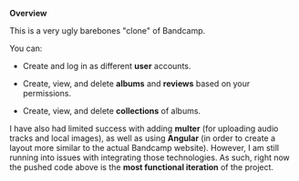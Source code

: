 **Overview**

This is a very ugly barebones "clone" of Bandcamp.

You can:

- Create and log in as different **user** accounts.

- Create, view, and delete **albums** and **reviews** based on your permissions.

- Create, view, and delete **collections** of albums.


I have also had limited success with adding **multer** (for uploading audio tracks and local images), as well as using **Angular** (in order to create a layout more similar to the actual Bandcamp website). However, I am still running into issues with integrating those technologies. As such, right now the pushed code above is the **most functional iteration** of the project.
